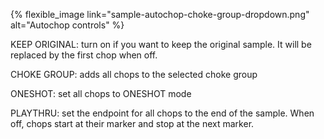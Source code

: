 ---
---

{% flexible_image link="sample-autochop-choke-group-dropdown.png" alt="Autochop controls" %}

KEEP ORIGINAL: turn on if you want to keep the original sample. It will be replaced by the first chop when off.

CHOKE GROUP: adds all chops to the selected choke group

ONESHOT: set all chops to ONESHOT mode

PLAYTHRU: set the endpoint for all chops to the end of the sample. When off, chops start at their marker and stop at the next marker.